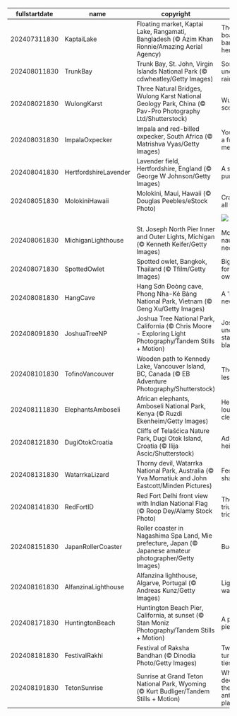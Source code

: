 |fullstartdate|name|copyright|title|image|
|--|--|--|--|--|
202407311830|KaptaiLake|Floating market, Kaptai Lake, Rangamati, Bangladesh (© Azim Khan Ronnie/Amazing Aerial Agency)|There's a boatload of bargains here|![](/en-IN/2024/08/202407311830KaptaiLake.jpg)|
202408011830|TrunkBay|Trunk Bay, St. John, Virgin Islands National Park (© cdwheatley/Getty Images)|Somewhere under the rainbow|![](/en-IN/2024/08/202408011830TrunkBay.jpg)|
202408021830|WulongKarst|Three Natural Bridges, Wulong Karst National Geology Park, China (© Pav-Pro Photography Ltd/Shutterstock)|Wulong's scenic trio|![](/en-IN/2024/08/202408021830WulongKarst.jpg)|
202408031830|ImpalaOxpecker|Impala and red-billed oxpecker, South Africa (© Matrishva Vyas/Getty Images)|You've got a friend in me|![](/en-IN/2024/08/202408031830ImpalaOxpecker.jpg)|
202408041830|HertfordshireLavender|Lavender field, Hertfordshire, England (© George W Johnson/Getty Images)|A sea of purple|![](/en-IN/2024/08/202408041830HertfordshireLavender.jpg)|
202408051830|MolokiniHawaii|Molokini, Maui, Hawaii (© Douglas Peebles/eStock Photo)|Cratering to all tastes|![](/en-IN/2024/08/202408051830MolokiniHawaii.jpg)|
||||![](/en-IN/2024/08/.jpg)|
202408061830|MichiganLighthouse|St. Joseph North Pier Inner and Outer Lights, Michigan (© Kenneth Keifer/Getty Images)|More than nautical necessity|![](/en-IN/2024/08/202408061830MichiganLighthouse.jpg)|
202408071830|SpottedOwlet|Spotted owlet, Bangkok, Thailand (© Tfilm/Getty Images)|Big stare for a little owl|![](/en-IN/2024/08/202408071830SpottedOwlet.jpg)|
202408081830|HangCave|Hang Sơn Đoòng cave, Phong Nha-Kẻ Bàng National Park, Vietnam (© Geng Xu/Getty Images)|A 'hole' new world|![](/en-IN/2024/08/202408081830HangCave.jpg)|
202408091830|JoshuaTreeNP|Joshua Tree National Park, California (© Chris Moore - Exploring Light Photography/Tandem Stills + Motion)|Joshua under a starry blanket|![](/en-IN/2024/08/202408091830JoshuaTreeNP.jpg)|
202408101830|TofinoVancouver|Wooden path to Kennedy Lake, Vancouver Island, BC, Canada (© EB Adventure Photography/Shutterstock)|The path less taken|![](/en-IN/2024/08/202408101830TofinoVancouver.jpg)|
202408111830|ElephantsAmboseli|African elephants, Amboseli National Park, Kenya (© Ruzdi Ekenheim/Getty Images)|Herd you loud and clear|![](/en-IN/2024/08/202408111830ElephantsAmboseli.jpg)|
202408121830|DugiOtokCroatia|Cliffs of Telašćica Nature Park, Dugi Otok Island, Croatia (© Ilija Ascic/Shutterstock)|Adriatic heights|![](/en-IN/2024/08/202408121830DugiOtokCroatia.jpg)|
202408131830|WatarrkaLizard|Thorny devil, Watarrka National Park, Australia (© Yva Momatiuk and John Eastcott/Minden Pictures)|Feeling sharp today|![](/en-IN/2024/08/202408131830WatarrkaLizard.jpg)|
202408141830|RedFortID|Red Fort Delhi front view with Indian National Flag (© Roop Dey/Alamy Stock Photo)|The triumphant tricolour|![](/en-IN/2024/08/202408141830RedFortID.jpg)|
202408151830|JapanRollerCoaster|Roller coaster in Nagashima Spa Land, Mie prefecture, Japan (© Japanese amateur photographer/Getty Images)|Buckle up!|![](/en-IN/2024/08/202408151830JapanRollerCoaster.jpg)|
202408161830|AlfanzinaLighthouse|Alfanzina lighthouse, Algarve, Portugal (© Andreas Kunz/Getty Images)|Light the way|![](/en-IN/2024/08/202408161830AlfanzinaLighthouse.jpg)|
202408171830|HuntingtonBeach|Huntington Beach Pier, California, at sunset (© Stan Moniz Photography/Tandem Stills + Motion)|A peerless pier|![](/en-IN/2024/08/202408171830HuntingtonBeach.jpg)|
202408181830|FestivalRakhi|Festival of Raksha Bandhan (© Dinodia Photo/Getty Images)|Twists, turns and ties|![](/en-IN/2024/08/202408181830FestivalRakhi.jpg)|
202408191830|TetonSunrise|Sunrise at Grand Teton National Park, Wyoming (© Kurt Budliger/Tandem Stills + Motion)|Where the deer and the antelope play|![](/en-IN/2024/08/202408191830TetonSunrise.jpg)|
